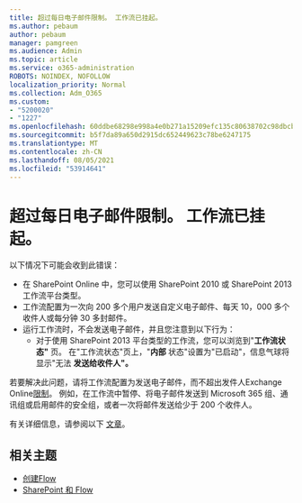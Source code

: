 ```yaml
---
title: 超过每日电子邮件限制。 工作流已挂起。
ms.author: pebaum
author: pebaum
manager: pamgreen
ms.audience: Admin
ms.topic: article
ms.service: o365-administration
ROBOTS: NOINDEX, NOFOLLOW
localization_priority: Normal
ms.collection: Adm_O365
ms.custom:
- "5200020"
- "1227"
ms.openlocfilehash: 60ddbe68298e998a4e0b271a15209efc135c80638702c98dbcb3e0b2f1554860
ms.sourcegitcommit: b5f7da89a650d2915dc652449623c78be6247175
ms.translationtype: MT
ms.contentlocale: zh-CN
ms.lasthandoff: 08/05/2021
ms.locfileid: "53914641"
---
```

# <a name="daily-email-limit-exceeded-workflow-is-suspended"></a>超过每日电子邮件限制。 工作流已挂起。

以下情况下可能会收到此错误：

- 在 SharePoint Online 中，您可以使用 SharePoint 2010 或 SharePoint 2013 工作流平台类型。
- 工作流配置为一次向 200 多个用户发送自定义电子邮件、每天 10，000 多个收件人或每分钟 30 多封邮件。
- 运行工作流时，不会发送电子邮件，并且您注意到以下行为：
    - 对于使用 SharePoint 2013 平台类型的工作流，您可以浏览到"**工作流状态"** 页。 在"工作流状态"页上，"**内部** 状态"设置为"已启动"，信息气球将显示"无法 **发送给收件人"。**

若要解决此问题，请将工作流配置为发送电子邮件，而不超出发件人Exchange Online[限制](https://docs.microsoft.com/office365/servicedescriptions/exchange-online-service-description/exchange-online-limits#recipientlimits)。 例如，在工作流中暂停、将电子邮件发送到 Microsoft 365 组、通讯组或启用邮件的安全组，或者一次将邮件发送给少于 200 个收件人。


有关详细信息，请参阅以下 [文章](https://support.microsoft.com/help/3150442/daily-email-limit-has-exceeded-and-your-workflow-has-been-suspended-or)。

## <a name="related-topics"></a>相关主题
- [创建Flow](https://support.office.com/article/Create-a-flow-for-a-list-or-library-in-SharePoint-Online-or-OneDrive-for-Business-a9c3e03b-0654-46af-a254-20252e580d01) 
- [SharePoint 和 Flow](https://flow.microsoft.com/blog/sharepoint-and-flow/) 